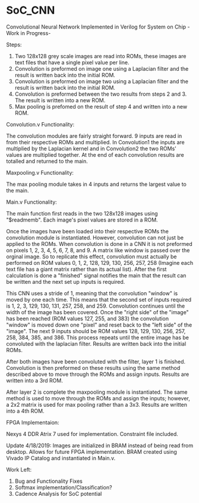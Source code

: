 # SoC_CNN

Convolutional Neural Network Implemented in Verilog for System on Chip -Work in Progress-

Steps:

1) Two 128x128 grey scale images are read into ROMs, these images are text files that have a single pixel value per line.
2) Convolution is preformed on image one using a Laplacian filter and the result is written back into the initial ROM.
3) Convolution is preformed on image two using a Laplacian filter and the result is written back into the initial ROM.
4) Convolution is preformed between the two results from steps 2 and 3. The result is written into a new ROM.
5) Max pooling is prefomed on the result of step 4 and written into a new ROM.

Convolution.v Functionality:

The convolution modules are fairly straight forward. 9 inputs are read in from their respective ROMs and multiplied. In Convolution1 the inputs are multiplied by the Laplacian kernel and in Convolution2 the two ROMs' values are multiplied together. At the end of each convolution results are totalled and returned to the main.

Maxpooling.v Functionality:

The max pooling module takes in 4 inputs and returns the largest value to the main.

Main.v Functionality:

The main function first reads in the two 128x128 images using "$readmemb". Each image's pixel values are stored in a ROM. 

Once the images have been loaded into their respective ROMs the convolution module is instantiated. However, convolution can not just be applied to the ROMs. When convolution is done in a CNN it is not preformed on pixels 1, 2, 3, 4, 5, 6, 7, 8, and 9. A matrix like window is passed over the orginal image. So to replicate this effect, convolution must actually be performed on ROM values 0, 1, 2, 128, 129, 130, 256, 257, 258 (Imagine each text file has a giant matrix rather than its actual list). After the first calculation is done a "finished" signal notifies the main that the result can be written and the next set up inputs is required. 

This CNN uses a stride of 1, meaning that the convolution "window" is moved by one each time. This means that the second set of inputs required is 1, 2, 3, 129, 130, 131, 257, 258, and 259. Convolution continues until the width of the image has been covered. Once the "right side" of the "image" has been reached (ROM values 127, 255, and 383) the convolution "window" is moved down one "pixel" and reset back to the "left side" of the "image". The next 9 inputs should be ROM values 128, 129, 130, 256, 257, 258, 384, 385, and 386. This process repeats until the entire image has be convoluted with the laplacian filter. Results are written back into the initial ROMs. 

After both images have been convoluted with the filter, layer 1 is finished. Convolution is then preformed on these results using the same method described above to move through the ROMs and assign inputs. Results are written into a 3rd ROM.

After layer 2 is complete the maxpooling module is instantiated. The same method is used to move through the ROMs and assign the inputs; however, a 2x2 matrix is used for max pooling rather than a 3x3. Results are written into a 4th ROM.

FPGA Implementaion:

Nexys 4 DDR Atrix 7 used for implementation. Constraint file included.

Update  4/18/2019: Images are initialized in BRAM instead of being read from desktop. Allows for future FPGA implementation. BRAM created using Vivado IP Catalog and instantiated in Main.v.


Work Left:
1) Bug and Functionality Fixes
2) Softmax implementation/Classification?
3) Cadence Analysis for SoC potential
